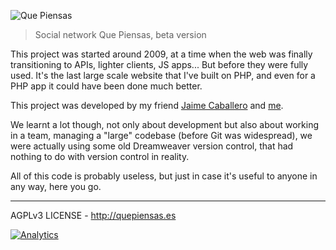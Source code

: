 ![Que Piensas](http://static.quepiensas.es/img/logo/logo.png "Que Piensas")

> Social network Que Piensas, beta version

This project was started around 2009, at a time when the web was finally transitioning to APIs, lighter clients, JS apps... But before they were fully used. It's the last large scale website that I've built on PHP, and even for a PHP app it could have been done much better.

This project was developed by my friend [Jaime Caballero](https://github.com/jaicab) and [me](https://github.com/aurbano).

We learnt a lot though, not only about development but also about working in a team, managing a "large" codebase (before Git was widespread), we were actually using some old Dreamweaver version control, that had nothing to do with version control in reality.

All of this code is probably useless, but just in case it's useful to anyone in any way, here you go.

- - - -
AGPLv3 LICENSE - http://quepiensas.es

[![Analytics](https://ga-beacon.appspot.com/UA-3181088-16/quepiensas/readme)](https://github.com/aurbano)

